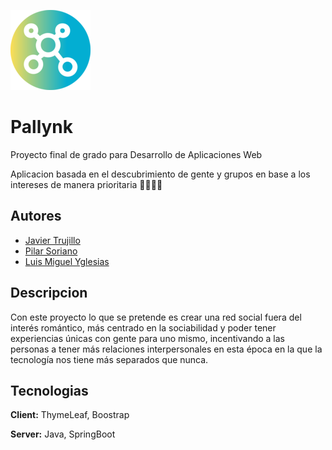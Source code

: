 
![Logo](logo_GH.png)


# Pallynk

Proyecto final de grado para Desarrollo de Aplicaciones Web

Aplicacion basada en el descubrimiento de gente y grupos en base a los intereses de manera prioritaria 👨‍👩‍👧‍👦


## Autores

- [Javier Trujillo](https://www.github.com/Ja5I3R)
- [Pilar Soriano](https://github.com/Pinekos)
- [Luis Miguel Yglesias](https://github.com/luismiguelyglesias)
## Descripcion

Con este proyecto lo que se pretende es crear una red social fuera del interés romántico, más centrado en la sociabilidad y poder tener experiencias únicas con gente para uno mismo, incentivando a las personas a tener más relaciones interpersonales en esta época en la que la tecnología nos tiene más separados que nunca.
## Tecnologias

**Client:** ThymeLeaf, Boostrap

**Server:** Java, SpringBoot

